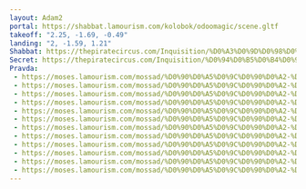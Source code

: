 ```yaml
---
layout: Adam2
portal: https://shabbat.lamourism.com/kolobok/odoomagic/scene.gltf
takeoff: "2.25, -1.69, -0.49"
landing: "2, -1.59, 1.21"
Shabbat: https://thepiratecircus.com/Inquisition/%D0%A3%D0%9D%D0%98%D0%A2%D0%90%D0%97%D0%AB.mp4?debug=🇺🇦
Secret: https://thepiratecircus.com/Inquisition/%D0%94%D0%B5%D0%B4%D0%9B%D1%8E%D0%B1%D0%B2%D0%B8.jpg?debug=🇺🇦
Pravda:
 - https://moses.lamourism.com/mossad/%D0%90%D0%A5%D0%9C%D0%90%D0%A2-%D0%A1%D0%98%D0%9B%D0%90.jpg?debug=🇺🇦
 - https://moses.lamourism.com/mossad/%D0%90%D0%A5%D0%9C%D0%90%D0%A2-%D0%A1%D0%98%D0%9B%D0%90.jpg?debug=🇺🇦
 - https://moses.lamourism.com/mossad/%D0%90%D0%A5%D0%9C%D0%90%D0%A2-%D0%A1%D0%98%D0%9B%D0%90.jpg?debug=🇺🇦
 - https://moses.lamourism.com/mossad/%D0%90%D0%A5%D0%9C%D0%90%D0%A2-%D0%A1%D0%98%D0%9B%D0%90.jpg?debug=🇺🇦
 - https://moses.lamourism.com/mossad/%D0%90%D0%A5%D0%9C%D0%90%D0%A2-%D0%A1%D0%98%D0%9B%D0%90.jpg?debug=🇺🇦
 - https://moses.lamourism.com/mossad/%D0%90%D0%A5%D0%9C%D0%90%D0%A2-%D0%A1%D0%98%D0%9B%D0%90.jpg?debug=🇺🇦
 - https://moses.lamourism.com/mossad/%D0%90%D0%A5%D0%9C%D0%90%D0%A2-%D0%A1%D0%98%D0%9B%D0%90.jpg?debug=🇺🇦
 - https://moses.lamourism.com/mossad/%D0%90%D0%A5%D0%9C%D0%90%D0%A2-%D0%A1%D0%98%D0%9B%D0%90.jpg?debug=🇺🇦
 - https://moses.lamourism.com/mossad/%D0%90%D0%A5%D0%9C%D0%90%D0%A2-%D0%A1%D0%98%D0%9B%D0%90.jpg?debug=🇺🇦
 - https://moses.lamourism.com/mossad/%D0%90%D0%A5%D0%9C%D0%90%D0%A2-%D0%A1%D0%98%D0%9B%D0%90.jpg?debug=🇺🇦
 - https://moses.lamourism.com/mossad/%D0%90%D0%A5%D0%9C%D0%90%D0%A2-%D0%A1%D0%98%D0%9B%D0%90.jpg?debug=🇺🇦
 - https://moses.lamourism.com/mossad/%D0%90%D0%A5%D0%9C%D0%90%D0%A2-%D0%A1%D0%98%D0%9B%D0%90.jpg?debug=🇺🇦
---
```

